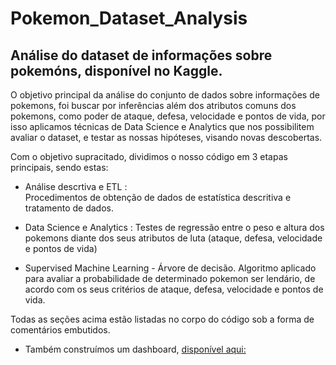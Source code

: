 # Pokemon_Dataset_Analysis
## Análise do dataset de informações sobre pokemóns, disponível no Kaggle.


O objetivo principal da análise do conjunto de dados sobre informações de pokemons, foi buscar por inferências além dos atributos comuns dos pokemons, como poder de ataque, defesa, velocidade e pontos de vida, por isso aplicamos técnicas de Data Science e Analytics que nos possibilitem avaliar o dataset, e testar as nossas hipóteses, visando novas descobertas. 

Com o objetivo supracitado, dividimos o nosso código em 3 etapas principais, sendo estas: 

* Análise descrtiva e ETL :  
    Procedimentos de obtenção de dados de estatística descritiva e tratamento de dados.

* Data Science e Analytics :
    Testes de regressão entre o peso e altura dos pokemons diante dos seus atributos de luta (ataque, defesa, velocidade e pontos de vida)

* Supervised Machine Learning - Árvore de decisão.
    Algoritmo aplicado para avaliar a probabilidade de determinado pokemon ser lendário, de acordo com os seus critérios de ataque, defesa,          velocidade e pontos de vida.

Todas as seções acima estão listadas no corpo do código sob a forma de comentários embutidos. 


* Também construímos um dashboard, [disponível aqui:](https://lookerstudio.google.com/reporting/1be4348a-4ab1-40b4-b660-431747beb420/page/b8CXD)
